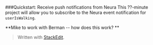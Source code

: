 
###Quickstart: Receive push notifications from Neura
This ??-minute project will allow you to subscribe to the Neura event notification for `userIsWalking`.

**Mike to work with Berman -- how does this work? **


> Written with [StackEdit](https://stackedit.io/).
